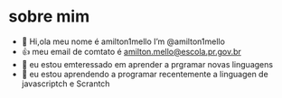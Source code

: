 # sobre mim 
- 👋 Hi,ola meu nome é amilton1mello I’m @amilton1mello
- :+1: meu email de comtato é amilton.mello@escola.pr.gov.br
- 👀 eu estou emteressado em aprender a prgramar novas linguagens 
- 🌱 eu estou aprendendo a programar recentemente a linguagen de javascriptch e Scrantch
